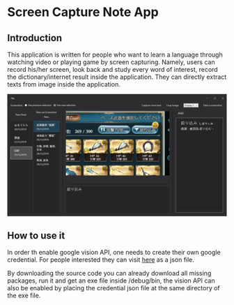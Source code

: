 # Screen Capture Note App

## Introduction
This application is written for people who want to learn a language through watching video or playing game by screen capturing. Namely, users can record his/her screen, look back and study every word of interest, record the dictionary/internet result inside the application.
They can directly extract texts from image inside the application.

<p align="center">
<img  src="screenshot.png" width="600"/>
</p>

## How to use it
In order th enable google vision API, one needs to create their own google credential. For people interested they can visit <a href="https://cloud.google.com/vision/docs/quickstart">here</a> as a json file.

By downloading the source code you can already download all missing packages, run it and get an exe file inside /debug/bin, the vision API can also be enabled by placing the credential json file at the same directory of the exe file.
